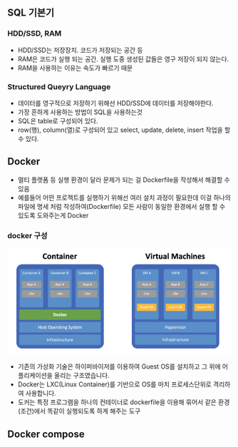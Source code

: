 ## SQL 기본기

### HDD/SSD, RAM

- HDD/SSD는 저장장치. 코드가 저장되는 공간 등
- RAM은 코드가 실행 되는 공간. 실행 도중 생성된 값들은 영구 저장이 되지 않는다.
- RAM을 사용하는 이유는 속도가 빠르기 때문

### Structured Queyry Language

- 데이터를 영구적으로 저장하기 위해선 HDD/SSD에 데이터를 저장해야한다.
- 가장 흔하게 사용하는 방법이 SQL을 사용하는것
- SQL은 table로 구성되어 있다.
- row(행), column(열)로 구성되어 있고 select, update, delete, insert 작업을 할 수 있다.

## Docker

- 멀티 플랫폼 등 실행 환경이 달라 문제가 되는 걸 Dockerfile을 작성해서 해결할 수 있음
- 예를들어 어떤 프로젝트를 실행하기 위해선 여러 설치 과정이 필요한데 이걸 하나의 파일에 명세 처럼 작성하여(Dockerfile) 모든 사람이 동일한 환경에서 실행 할 수 있도록 도와주는게 Docker

### docker 구성

![alt text](image.png)

- 기존의 가상화 기술은 하이퍼바이저를 이용하여 Guest OS를 설치하고 그 위에 어플리케이션을 올리는 구조였습니다.
- Docker는 LXC(Linux Container)를 기반으로 OS를 마치 프로세스단위로 격리하여 사용합니다.
- 도커는 특정 프로그램을 하나의 컨테이너로 dockerfile을 이용해 묶어서 같은 환경(조건)에서 똑같이 실행되도록 하게 해주는 도구

## Docker compose
